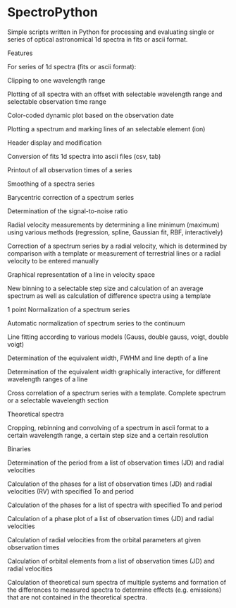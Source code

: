 # SpectroPython
Simple scripts written in Python for processing and evaluating single or series of optical astronomical 1d spectra in fits or ascii format.

Features

For series of 1d spectra (fits or ascii format):


  Clipping to one wavelength range
	
  Plotting of all spectra with an offset with selectable wavelength range and selectable observation time range
	
  Color-coded dynamic plot based on the observation date
	
  Plotting a spectrum and marking lines of an selectable element (ion)
	
  Header display and modification
	
  Conversion of fits 1d spectra into ascii files (csv, tab)
	
  Printout of all observation times of a series
	
  Smoothing of a spectra series
	
  Barycentric correction of a spectrum series
	
  Determination of the signal-to-noise ratio
	
  Radial velocity measurements by determining a line minimum (maximum) using various methods (regression, spline, Gaussian fit, RBF, interactively)
	
  Correction of a spectrum series by a radial velocity, which is determined by comparison with a template or measurement of terrestrial lines or a radial velocity to be entered manually
	
  Graphical representation of a line in velocity space
	
  New binning to a selectable step size and calculation of an average spectrum as well as calculation of difference spectra using a template
	
  1 point Normalization of a spectrum series
	
  Automatic normalization of spectrum series to the continuum
	
  Line fitting according to various models (Gauss, double gauss, voigt, double voigt)
	
  Determination of the equivalent width, FWHM and line depth of a line
	
  Determination of the equivalent width graphically interactive, for different wavelength ranges of a line
	
  Cross correlation of a spectrum series with a template. Complete spectrum or a selectable wavelength section
	
	

Theoretical spectra

  Cropping, rebinning and convolving of a spectrum in ascii format to a certain wavelength range, a certain step size and a certain resolution
	

Binaries

  Determination of the period from a list of observation times (JD) and radial velocities
	
  Calculation of the phases for a list of observation times (JD) and radial velocities (RV) with specified To and period
	
  Calculation of the phases for a list of spectra with specified To and period
	
  Calculation of a phase plot of a list of observation times (JD) and radial velocities
	
  Calculation of radial velocities from the orbital parameters at given observation times
	
  Calculation of orbital elements from a list of observation times (JD) and radial velocities
	
  Calculation of theoretical sum spectra of multiple systems and formation of the differences to measured spectra to determine effects (e.g. emissions) that are not contained in the theoretical spectra.
